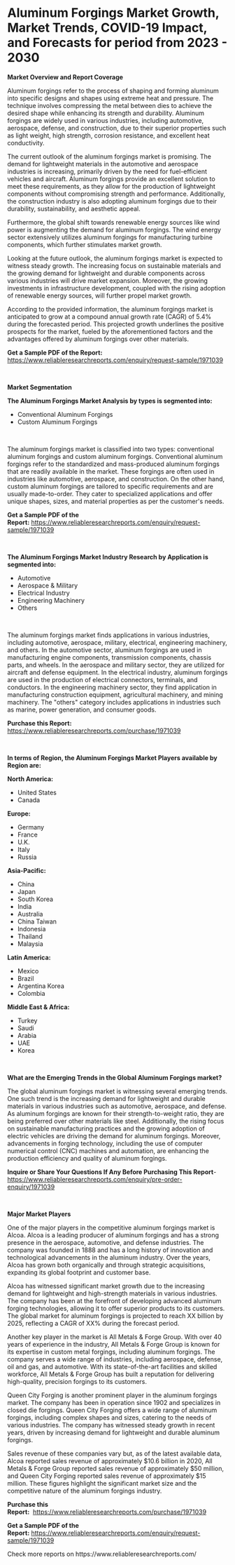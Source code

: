 <p><h1>Aluminum Forgings Market Growth, Market Trends, COVID-19 Impact, and Forecasts for period from 2023 - 2030</h1></p><p><strong>Market Overview and Report Coverage</strong></p>
<p><p>Aluminum forgings refer to the process of shaping and forming aluminum into specific designs and shapes using extreme heat and pressure. The technique involves compressing the metal between dies to achieve the desired shape while enhancing its strength and durability. Aluminum forgings are widely used in various industries, including automotive, aerospace, defense, and construction, due to their superior properties such as light weight, high strength, corrosion resistance, and excellent heat conductivity.</p><p>The current outlook of the aluminum forgings market is promising. The demand for lightweight materials in the automotive and aerospace industries is increasing, primarily driven by the need for fuel-efficient vehicles and aircraft. Aluminum forgings provide an excellent solution to meet these requirements, as they allow for the production of lightweight components without compromising strength and performance. Additionally, the construction industry is also adopting aluminum forgings due to their durability, sustainability, and aesthetic appeal.</p><p>Furthermore, the global shift towards renewable energy sources like wind power is augmenting the demand for aluminum forgings. The wind energy sector extensively utilizes aluminum forgings for manufacturing turbine components, which further stimulates market growth.</p><p>Looking at the future outlook, the aluminum forgings market is expected to witness steady growth. The increasing focus on sustainable materials and the growing demand for lightweight and durable components across various industries will drive market expansion. Moreover, the growing investments in infrastructure development, coupled with the rising adoption of renewable energy sources, will further propel market growth.</p><p>According to the provided information, the aluminum forgings market is anticipated to grow at a compound annual growth rate (CAGR) of 5.4% during the forecasted period. This projected growth underlines the positive prospects for the market, fueled by the aforementioned factors and the advantages offered by aluminum forgings over other materials.</p></p>
<p><strong>Get a Sample PDF of the Report:</strong> <a href="https://www.reliableresearchreports.com/enquiry/request-sample/1971039">https://www.reliableresearchreports.com/enquiry/request-sample/1971039</a></p>
<p>&nbsp;</p>
<p><strong>Market Segmentation</strong></p>
<p><strong>The Aluminum Forgings Market Analysis by types is segmented into:</strong></p>
<p><ul><li>Conventional Aluminum Forgings</li><li>Custom Aluminum Forgings</li></ul></p>
<p>&nbsp;</p>
<p><p>The aluminum forgings market is classified into two types: conventional aluminum forgings and custom aluminum forgings. Conventional aluminum forgings refer to the standardized and mass-produced aluminum forgings that are readily available in the market. These forgings are often used in industries like automotive, aerospace, and construction. On the other hand, custom aluminum forgings are tailored to specific requirements and are usually made-to-order. They cater to specialized applications and offer unique shapes, sizes, and material properties as per the customer's needs.</p></p>
<p><strong>Get a Sample PDF of the Report:</strong>&nbsp;<a href="https://www.reliableresearchreports.com/enquiry/request-sample/1971039">https://www.reliableresearchreports.com/enquiry/request-sample/1971039</a></p>
<p>&nbsp;</p>
<p><strong>The Aluminum Forgings Market Industry Research by Application is segmented into:</strong></p>
<p><ul><li>Automotive</li><li>Aerospace & Military</li><li>Electrical Industry</li><li>Engineering Machinery</li><li>Others</li></ul></p>
<p>&nbsp;</p>
<p><p>The aluminum forgings market finds applications in various industries, including automotive, aerospace, military, electrical, engineering machinery, and others. In the automotive sector, aluminum forgings are used in manufacturing engine components, transmission components, chassis parts, and wheels. In the aerospace and military sector, they are utilized for aircraft and defense equipment. In the electrical industry, aluminum forgings are used in the production of electrical connectors, terminals, and conductors. In the engineering machinery sector, they find application in manufacturing construction equipment, agricultural machinery, and mining machinery. The "others" category includes applications in industries such as marine, power generation, and consumer goods.</p></p>
<p><strong>Purchase this Report:</strong>&nbsp; <a href="https://www.reliableresearchreports.com/purchase/1971039">https://www.reliableresearchreports.com/purchase/1971039</a></p>
<p>&nbsp;</p>
<p><strong>In terms of Region, the Aluminum Forgings Market Players available by Region are:</strong></p>
<p>
    <p> <strong> North America: </strong>
        <ul>
            <li>United States</li>
            <li>Canada</li>
        </ul>
        </p> 
    <p> <strong> Europe: </strong>
        <ul>
            <li>Germany</li>
            <li>France</li>
            <li>U.K.</li>
            <li>Italy</li>
            <li>Russia</li>
        </ul>
        </p> 
    <p> <strong> Asia-Pacific: </strong>
        <ul>
            <li>China</li>
            <li>Japan</li>
            <li>South Korea</li>
            <li>India</li>
            <li>Australia</li>
            <li>China Taiwan</li>
            <li>Indonesia</li>
            <li>Thailand</li>
            <li>Malaysia</li>
        </ul>
        </p> 
    <p> <strong> Latin America: </strong>
        <ul>
            <li>Mexico</li>
            <li>Brazil</li>
            <li>Argentina Korea</li>
            <li>Colombia</li>
        </ul>
        </p> 
    <p> <strong> Middle East & Africa: </strong>
        <ul>
            <li>Turkey</li>
            <li>Saudi</li>
            <li>Arabia</li>
            <li>UAE</li>
            <li>Korea</li>
        </ul>
    </p>
    </p>
<p>&nbsp;</p>
<p><strong>What are the Emerging Trends in the Global Aluminum Forgings market?</strong></p>
<p><p>The global aluminum forgings market is witnessing several emerging trends. One such trend is the increasing demand for lightweight and durable materials in various industries such as automotive, aerospace, and defense. As aluminum forgings are known for their strength-to-weight ratio, they are being preferred over other materials like steel. Additionally, the rising focus on sustainable manufacturing practices and the growing adoption of electric vehicles are driving the demand for aluminum forgings. Moreover, advancements in forging technology, including the use of computer numerical control (CNC) machines and automation, are enhancing the production efficiency and quality of aluminum forgings.</p></p>
<p><strong>Inquire or Share Your Questions If Any Before Purchasing This Report</strong>- <a href="https://www.reliableresearchreports.com/enquiry/pre-order-enquiry/1971039">https://www.reliableresearchreports.com/enquiry/pre-order-enquiry/1971039</a></p>
<p>&nbsp;</p>
<p><strong>Major Market Players</strong></p>
<p><p>One of the major players in the competitive aluminum forgings market is Alcoa. Alcoa is a leading producer of aluminum forgings and has a strong presence in the aerospace, automotive, and defense industries. The company was founded in 1888 and has a long history of innovation and technological advancements in the aluminum industry. Over the years, Alcoa has grown both organically and through strategic acquisitions, expanding its global footprint and customer base.</p><p>Alcoa has witnessed significant market growth due to the increasing demand for lightweight and high-strength materials in various industries. The company has been at the forefront of developing advanced aluminum forging technologies, allowing it to offer superior products to its customers. The global market for aluminum forgings is projected to reach XX billion by 2025, reflecting a CAGR of XX% during the forecast period.</p><p>Another key player in the market is All Metals & Forge Group. With over 40 years of experience in the industry, All Metals & Forge Group is known for its expertise in custom metal forgings, including aluminum forgings. The company serves a wide range of industries, including aerospace, defense, oil and gas, and automotive. With its state-of-the-art facilities and skilled workforce, All Metals & Forge Group has built a reputation for delivering high-quality, precision forgings to its customers.</p><p>Queen City Forging is another prominent player in the aluminum forgings market. The company has been in operation since 1902 and specializes in closed die forgings. Queen City Forging offers a wide range of aluminum forgings, including complex shapes and sizes, catering to the needs of various industries. The company has witnessed steady growth in recent years, driven by increasing demand for lightweight and durable aluminum forgings.</p><p>Sales revenue of these companies vary but, as of the latest available data, Alcoa reported sales revenue of approximately $10.6 billion in 2020, All Metals & Forge Group reported sales revenue of approximately $50 million, and Queen City Forging reported sales revenue of approximately $15 million. These figures highlight the significant market size and the competitive nature of the aluminum forgings industry.</p></p>
<p><strong>Purchase this Report:</strong>&nbsp;&nbsp;<a href="https://www.reliableresearchreports.com/purchase/1971039">https://www.reliableresearchreports.com/purchase/1971039</a></p>
<p></p>
<p><strong>Get a Sample PDF of the Report:</strong>&nbsp;<a href="https://www.reliableresearchreports.com/enquiry/request-sample/1971039">https://www.reliableresearchreports.com/enquiry/request-sample/1971039</a></p>
<p>Check more reports on https://www.reliableresearchreports.com/</p>